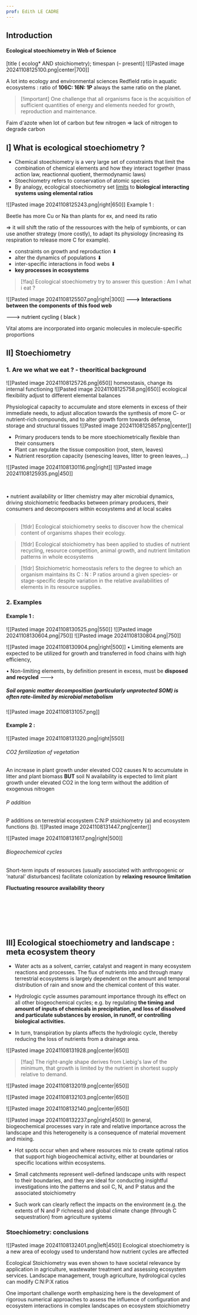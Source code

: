 ```yaml
---
prof: Edith LE CADRE
---
```


## Introduction
#### Ecological stoechiometry in Web of Science 
\[title ( ecolog* AND stoichiometry); timespan (– present)]
![[Pasted image 20241108125100.png|center|700]]

A lot into ecology and environmental sciences 
Redfield ratio in aquatic ecosystems : ratio of **106C: 16N: 1P** always the same ratio on the planet.

>[!important] One challenge that all organisms face is the acquisition of sufficient quantities of energy and elements needed for growth, reproduction and maintenance.

Faim d'azote when lot of carbon but few nitrogen => lack of nitrogen to degrade carbon 

## I] What is ecological stoechiometry ?

- Chemical stoechiometry is a very large set of constraints that limit the combination of chemical elements and how they interact together (mass action law, reactionnal quotient, thermodynamic laws)
- Stoechiometry refers to conservation of atomic species
- By analogy, ecological stoechiometry set <u>limits</u> to **biological interacting systems using elemental ratios**

![[Pasted image 20241108125243.png|right|650]]
Example 1 :

Beetle has more Cu or Na than plants for ex, and need its ratio

=> it will shift the ratio of the ressources with the help of symbionts, or can use another strategy (more costly), to adapt its physiology (increasing its respiration to release more C for example).

- constraints on growth and reproduction
⬇
- alter the dynamics of populations
⬇
- inter-specific interactions in food webs
⬇
- **key processes in ecosystems** 


>[!faq] Ecological stoechiometry try to answer this question : Am I what i eat ?

![[Pasted image 20241108125507.png|right|300]]
**--->**
**Interactions between the components of this food web**

<font color="#000000">---></font>
<font color="#000000">nutrient cycling ( black )</font>

Vital atoms are incorporated into organic molecules in molecule-specific proportions

## II] Stoechiometry 

### 1. Are we what we eat ? - theoritical background

![[Pasted image 20241108125726.png|650]]
homeostasis, change its internal functioning
![[Pasted image 20241108125758.png|650]]
ecological flexibility adjust to different elemental balances

Physiological capacity to accumulate and store elements in excess of their immediate needs, to adjust allocation towards the synthesis of more C- or nutrient-rich compounds, and to alter growth form towards defense, storage and structural tissues
![[Pasted image 20241108125857.png|center]]
- Primary producers tends to be more stoechiometrically flexible than their consumers
- Plant can regulate the tissue composition (root, stem, leaves)
- Nutrient resorption capacity (senescing leaves, litter to green leaves,...)



![[Pasted image 20241108130116.png|right]]
![[Pasted image 20241108125935.png|450]]

<br>

• nutrient availability or litter chemistry may alter microbial dynamics, driving
stoichiometric feedbacks between primary producers, their consumers and
decomposers within ecosystems and at local scales
<br><br>
>[!tldr] Ecological stoichiometry 
>seeks to discover how the chemical content of organisms shapes their ecology.

>[!tldr] Ecological stoichiometry 
>has been applied to studies of nutrient recycling, resource competition, animal growth, and nutrient limitation patterns in whole ecosystems

>[!tldr] Stoichiometric homeostasis
>refers to the degree to which an organism maintains its C : N : P ratios around a given species- or stage-specific despite variation in the relative availabilities of elements in its resource supplies.
### 2. Examples

#### Example 1 :
![[Pasted image 20241108130525.png|550]]
![[Pasted image 20241108130604.png|750]]
![[Pasted image 20241108130804.png|750]]


![[Pasted image 20241108130904.png|right|500]]
• Limiting elements are expected to be utilized for growth and transferred in food chains with high efficiency, 

• Non-limiting elements, by definition present in excess, must be **disposed and recycled** --->
<br>
##### Soil organic matter decomposition (particularly unprotected SOM) is often rate-limited by microbial metabolism
![[Pasted image 20241108131057.png]]

#### Example 2 :
![[Pasted image 20241108131320.png|right|550]]

###### CO2 fertilization of vegetation

An increase in plant growth under elevated CO2 causes N to accumulate in litter and plant biomass **BUT** soil N availability is expected to limit plant growth under elevated CO2 in the long term without the addition of exogenous nitrogen
<br>
###### P addition

P additions on terrestrial ecosystem C:N:P stoichiometry (a) and ecosystem functions (b).
![[Pasted image 20241108131447.png|center]]

![[Pasted image 20241108131617.png|right|500]]
###### Biogeochemical cycles

Short-term inputs of resources (usually associated with anthropogenic or ‘natural’ disturbances) facilitate colonization by **relaxing resource limitation**

**Fluctuating resource availability theory** 

<br>
<br>
<br>
<br>
<br>

## III] Ecological stoechiometry and landscape : meta ecosystem theory

-  Water acts as a solvent, carrier, catalyst and reagent in many ecosystem reactions and processes. The flux of nutrients into and through many terrestrial ecosystems is largely dependent on the amount and temporal distribution of rain and snow and the chemical content of this water.

-  Hydrologic cycle assumes paramount importance through its effect on all other biogeochemical cycles; e.g. by regulating **the timing and amount of inputs of chemicals in precipitation, and loss of dissolved and particulate substances by erosion, in runoff, or controlling biological activities.**

-  In turn, transpiration by plants affects the hydrologic cycle, thereby reducing the loss of nutrients from a drainage area.

![[Pasted image 20241108131928.png|center|650]]
>[!faq] The right-angle shape derives from Liebig's law of the minimum, that growth is limited by the nutrient in shortest supply relative to demand.

![[Pasted image 20241108132019.png|center|650]]

![[Pasted image 20241108132103.png|center|650]]

![[Pasted image 20241108132140.png|center|650]]

![[Pasted image 20241108132237.png|right|450]]
In general, biogeochemical processes vary in rate and relative importance across the landscape and this heterogeneity is a consequence of material movement and mixing.

- Hot spots occur when and where resources mix to create optimal ratios that support high biogeochemical activity, either at boundaries or specific locations within ecosystems.

-  Small catchments represent well-defined landscape units with respect to their boundaries, and they are ideal for conducting insightful investigations into the patterns and soil C, N, and P status and the associated stoichiometry

-  Such work can clearly reflect the impacts on the environment (e.g. the extents of N and P richness) and global climate change (through C sequestration) from agriculture systems

### Stoechiometry: conclusions

![[Pasted image 20241108132401.png|left|450]] Ecological stoechiometry is a new area of ecology used to understand how
nutrient cycles are affected
<br>

Ecological Stoichiometry was even shown to have societal relevance by
application in agriculture, wastewater treatment and assessing ecosystem
services. Landscape management, trough agriculture, hydrological cycles
can modify C:N:P:X ratios
<br>

One important challenge worth emphasizing here is the development of
rigorous numerical approaches to assess the influence of configuration and
ecosystem interactions in complex landscapes on ecosystem stoichiometry

